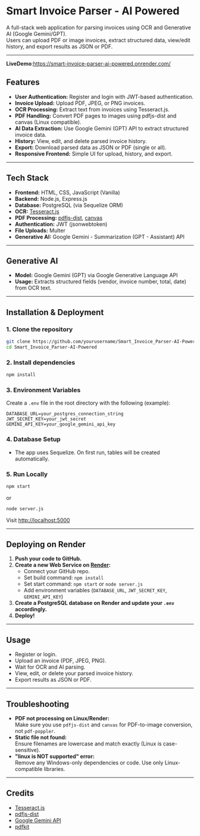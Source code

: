 # Smart Invoice Parser - AI Powered

A full-stack web application for parsing invoices using OCR and Generative AI (Google Gemini/GPT).  
Users can upload PDF or image invoices, extract structured data, view/edit history, and export results as JSON or PDF.

---

**LiveDemo**:https://smart-invoice-parser-ai-powered.onrender.com/  

## Features

- **User Authentication:** Register and login with JWT-based authentication.
- **Invoice Upload:** Upload PDF, JPEG, or PNG invoices.
- **OCR Processing:** Extract text from invoices using Tesseract.js.
- **PDF Handling:** Convert PDF pages to images using pdfjs-dist and canvas (Linux compatible).
- **AI Data Extraction:** Use Google Gemini (GPT) API to extract structured invoice data.
- **History:** View, edit, and delete parsed invoice history.
- **Export:** Download parsed data as JSON or PDF (single or all).
- **Responsive Frontend:** Simple UI for upload, history, and export.

---

##  Tech Stack

- **Frontend:** HTML, CSS, JavaScript (Vanilla)
- **Backend:** Node.js, Express.js
- **Database:** PostgreSQL (via Sequelize ORM)
- **OCR:** [Tesseract.js](https://github.com/naptha/tesseract.js)
- **PDF Processing:** [pdfjs-dist](https://github.com/mozilla/pdfjs-dist), [canvas](https://github.com/Automattic/node-canvas)
- **Authentication:** JWT (jsonwebtoken)
- **File Uploads:** Multer
- **Generative AI:** Google Gemini - Summarization (GPT - Assistant) API 

---

##  Generative AI

- **Model:** Google Gemini (GPT) via Google Generative Language API
- **Usage:** Extracts structured fields (vendor, invoice number, total, date) from OCR text.

---

##  Installation & Deployment

### 1. **Clone the repository**
```sh
git clone https://github.com/yourusername/Smart_Invoice_Parser-AI-Powered.git
cd Smart_Invoice_Parser-AI-Powered
```

### 2. **Install dependencies**
```sh
npm install
```

### 3. **Environment Variables**

Create a `.env` file in the root directory with the following (example):

```
DATABASE_URL=your_postgres_connection_string
JWT_SECRET_KEY=your_jwt_secret
GEMINI_API_KEY=your_google_gemini_api_key
```

### 4. **Database Setup**

- The app uses Sequelize. On first run, tables will be created automatically.


### 5. **Run Locally**

```sh
npm start
```
or
```sh
node server.js
```

Visit [http://localhost:5000](http://localhost:5000)

---

##  Deploying on Render

1. **Push your code to GitHub.**
2. **Create a new Web Service on [Render](https://render.com/):**
   - Connect your GitHub repo.
   - Set build command: `npm install`
   - Set start command: `npm start` or `node server.js`
   - Add environment variables (`DATABASE_URL`, `JWT_SECRET_KEY`, `GEMINI_API_KEY`)
3. **Create a PostgreSQL database on Render and update your `.env` accordingly.**
4. **Deploy!**



---

##  Usage

- Register or login.
- Upload an invoice (PDF, JPEG, PNG).
- Wait for OCR and AI parsing.
- View, edit, or delete your parsed invoice history.
- Export results as JSON or PDF.

---

## Troubleshooting

- **PDF not processing on Linux/Render:**  
  Make sure you use `pdfjs-dist` and `canvas` for PDF-to-image conversion, not `pdf-poppler`.
- **Static file not found:**  
  Ensure filenames are lowercase and match exactly (Linux is case-sensitive).
- **"linux is NOT supported" error:**  
  Remove any Windows-only dependencies or code. Use only Linux-compatible libraries.

---



##  Credits

- [Tesseract.js](https://github.com/naptha/tesseract.js)
- [pdfjs-dist](https://github.com/mozilla/pdfjs-dist)
- [Google Gemini API](https://ai.google.dev/)
- [pdfkit](https://github.com/foliojs/pdfkit)
